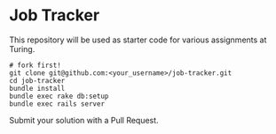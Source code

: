 # Job Tracker

This repository will be used as starter code for various assignments at Turing.

```
# fork first!
git clone git@github.com:<your_username>/job-tracker.git
cd job-tracker
bundle install
bundle exec rake db:setup
bundle exec rails server
```

Submit your solution with a Pull Request.
